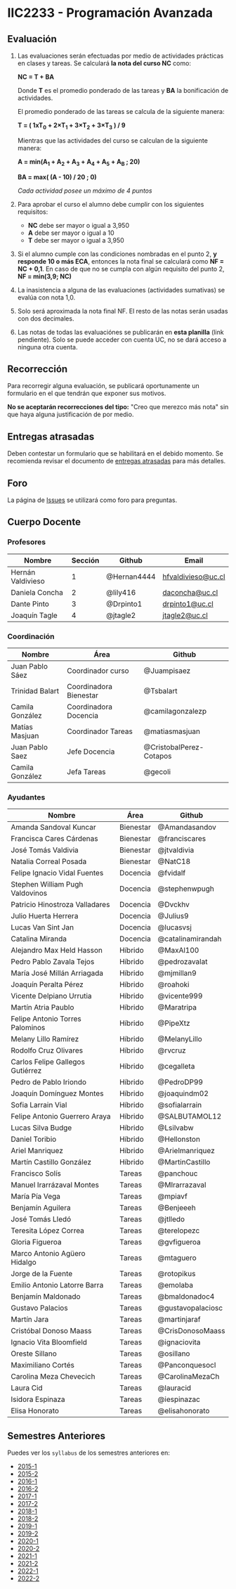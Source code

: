 # IIC2233 - Programación Avanzada

## Evaluación

1. Las evaluaciones serán efectuadas por medio de actividades prácticas en clases y tareas. Se calculará **la nota del curso NC** como:


    **NC = T + BA**

    Donde **T** es el promedio ponderado de las tareas y **BA** la bonificación de actividades.

    El promedio ponderado de las tareas se calcula de la siguiente manera:

    **T = ( 1xT<sub>0</sub> + 2×T<sub>1</sub> + 3×T<sub>2</sub> + 3×T<sub>3</sub> ) / 9**

    Mientras que las actividades del curso se calculan de la siguiente manera:

    **A = min(A<sub>1</sub> + A<sub>2</sub> + A<sub>3</sub> + A<sub>4</sub> + A<sub>5</sub> + A<sub>B</sub> ; 20)**

    **BA = max( (A - 10) / 20 ; 0)**

    *Cada actividad posee un máximo de 4 puntos*


2. Para aprobar el curso el alumno debe cumplir con los siguientes requisitos:

    - **NC** debe ser mayor o igual a 3,950
    - **A** debe ser mayor o igual a 10
    - **T** debe ser mayor o igual a 3,950

4. Si el alumno cumple con las condiciones nombradas en el punto 2, **y responde 10 o más ECA**, entonces la nota final se calculará como **NF = NC + 0,1**. En caso de que no se cumpla con algún requisito del punto 2, **NF = min(3,9; NC)**

5. La inasistencia a alguna de las evaluaciones (actividades sumativas) se evalúa con nota 1,0.

6. Solo será aproximada la nota final NF. El resto de las notas serán usadas con dos decimales.

7. Las notas de todas las evaluaciónes se publicarán en **esta planilla** (link pendiente). Solo se puede acceder con cuenta UC, no se dará acceso a ninguna otra cuenta.

## Recorrección

Para recorregir alguna evaluación, se publicará oportunamente un formulario en el que tendrán que exponer sus motivos.

**No se aceptarán recorrecciones del tipo:** "Creo que merezco más nota" sin que haya alguna justificación de por medio.

## Entregas atrasadas

Deben contestar un formulario que se habilitará en el debido momento. Se recomienda revisar el documento de [entregas atrasadas](https://github.com/IIC2233/Syllabus/blob/main/Archivos%20Importantes/Terminos%20y%20condiciones%20para%20entregas%20atrasadas.md) para más detalles.

## Foro

La página de [Issues](../../issues) se utilizará como foro para preguntas.

## Cuerpo Docente

### Profesores

| Nombre            | Sección | Github      | Email                      |
|-------------------|---------|-------------|----------------------------|
| Hernán Valdivieso | 1       | @Hernan4444 | hfvaldivieso@uc.cl         |
| Daniela Concha    | 2       | @lily416    | daconcha@uc.cl             |
| Dante Pinto       | 3       | @Drpinto1   | drpinto1@uc.cl             |
| Joaquín Tagle     | 4       | @jtagle2    | jtagle2@uc.cl              |

### Coordinación

| Nombre          | Área                    | Github                  |
|-----------------|-------------------------|-------------------------|
| Juan Pablo Sáez | Coordinador curso       | @Juampisaez             |
| Trinidad Balart | Coordinadora Bienestar  | @Tsbalart               |
| Camila González | Coordinadora Docencia   | @camilagonzalezp        |
| Matías Masjuan  | Coordinador Tareas      | @matiasmasjuan          |
| Juan Pablo Saez | Jefe Docencia           | @CristobalPerez-Cotapos |
| Camila González | Jefa Tareas             | @gecoli                 | 

### Ayudantes

| Nombre                                 | Área             | Github                  |
|----------------------------------------|------------------|-------------------------|
| Amanda Sandoval Kuncar                 | Bienestar        | @Amandasandov           |
| Francisca Cares Cárdenas               | Bienestar        | @franciscares           |
| José Tomás Valdivia                    | Bienestar        | @jtvaldivia             |
| Natalia Correal Posada                 | Bienestar        | @NatC18                 |
| Felipe Ignacio Vidal Fuentes           | Docencia         | @fvidalf                |
| Stephen William Pugh Valdovinos        | Docencia         | @stephenwpugh           |
| Patricio Hinostroza Valladares         | Docencia         | @Dvckhv                 |
| Julio Huerta Herrera                   | Docencia         | @Julius9                |
| Lucas Van Sint Jan                     | Docencia         | @lucasvsj               |
| Catalina Miranda                       | Docencia         | @catalinamirandah       |
| Alejandro Max Held Hasson              | Híbrido          | @MaxAl100               |
| Pedro Pablo Zavala Tejos               | Híbrido          | @pedrozavalat           |
| María José Millán Arriagada            | Híbrido          | @mjmillan9              |
| Joaquín Peralta Pérez                  | Híbrido          | @roahoki                |
| Vicente Delpiano Urrutia               | Híbrido          | @vicente999             |
| Martín Atria Paublo                    | Híbrido          | @Maratripa              |
| Felipe Antonio Torres Palominos        | Híbrido          | @PipeXtz                |
| Melany Lillo Ramírez                   | Híbrido          | @MelanyLillo            |
| Rodolfo Cruz Olivares                  | Híbrido          | @rvcruz                 |
| Carlos Felipe Gallegos Gutiérrez       | Híbrido          | @cegalleta              |
| Pedro de Pablo Iriondo                 | Híbrido          | @PedroDP99              |
| Joaquín Domínguez Montes               | Híbrido          | @joaquindm02            |
| Sofia Larrain Vial                     | Híbrido          | @sofialarrain           |
| Felipe Antonio Guerrero Araya          | Híbrido          | @SALBUTAMOL12           |
| Lucas Silva Budge                      | Híbrido          | @Lsilvabw               |
| Daniel Toribio                         | Híbrido          | @Hellonston             |
| Ariel Manriquez                        | Híbrido          | @Arielmanriquez         |
| Martín Castillo González               | Híbrido          | @MartinCastillo         |
| Francisco Solís                        | Tareas           | @panchouc               |
| Manuel Irarrázaval Montes              | Tareas           | @MIrarrazaval           |
| María Pía Vega                         | Tareas           | @mpiavf                 |
| Benjamín Aguilera                      | Tareas           | @Benjeeeh               |
| José Tomás Lledó                       | Tareas           | @jtlledo                |
| Teresita López Correa                  | Tareas           | @terelopezc             |
| Gloria Figueroa                        | Tareas           | @gvfigueroa             |
| Marco Antonio Agüero Hidalgo           | Tareas           | @mtaguero               |
| Jorge de la Fuente                     | Tareas           | @rotopikus              |
| Emilio Antonio Latorre Barra           | Tareas           | @emolaba                |
| Benjamín Maldonado                     | Tareas           | @bmaldonadoc4           |
| Gustavo Palacios                       | Tareas           | @gustavopalaciosc       |
| Martín Jara                            | Tareas           | @martinjaraf            |
| Cristóbal Donoso Maass                 | Tareas           | @CrisDonosoMaass        |
| Ignacio Vita Bloomfield                | Tareas           | @ignaciovita            |
| Oreste Sillano                         | Tareas           | @osillano               |
| Maximiliano Cortés                     | Tareas           | @Panconquesocl          |
| Carolina Meza Chevecich                | Tareas           | @CarolinaMezaCh         |
| Laura Cid                              | Tareas           | @lauracid               |
| Isidora Espinaza                       | Tareas           | @iespinazac             |
| Elisa Honorato                         | Tareas           | @elisahonorato          |

## Semestres Anteriores

Puedes ver los `syllabus` de los semestres anteriores en:
- [2015-1](https://github.com/IIC2233-2015-1/syllabus)
- [2015-2](https://github.com/IIC2233-2015-2/syllabus)
- [2016-1](https://github.com/IIC2233-2016-1/syllabus)
- [2016-2](https://github.com/IIC2233-2016-02/Syllabus)
- [2017-1](https://github.com/IIC2233/Syllabus-2017-1)
- [2017-2](https://github.com/IIC2233/Syllabus-2017-2)
- [2018-1](https://github.com/IIC2233/Syllabus-2018-1)
- [2018-2](https://github.com/IIC2233/Syllabus-2018-2)
- [2019-1](https://github.com/IIC2233/syllabus-2019-1)
- [2019-2](https://github.com/IIC2233/syllabus-2019-2)
- [2020-1](https://github.com/IIC2233/syllabus-2020-1)
- [2020-2](https://github.com/IIC2233/syllabus-2020-2)
- [2021-1](https://github.com/IIC2233/syllabus-2021-1)
- [2021-2](https://github.com/IIC2233/syllabus-2021-2)
- [2022-1](https://github.com/IIC2233/syllabus-2022-1)
- [2022-2](https://github.com/IIC2233/Syllabus-2022-2)
